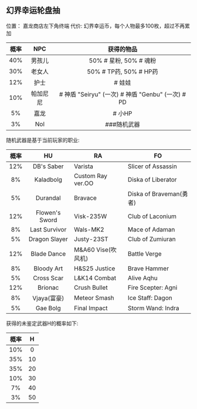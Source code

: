 ## 幻界幸运轮盘抽
位置： 嘉龙商店左下角终端
代价: 幻界幸运币，每个人物最多100枚，超过不再累加

| 概率  | NPC  |                   获得的物品                   |
|:---:|:----:|:-----------------------------------------:|
| 40% | 男孩儿  |            50% # 星粉, 50% # 魂粉             |
| 30% | 老女人  |           50% # TP药, 50% # HP药            |
| 12% |  护士  |                   # 娃娃                    |
| 10% | 帕加尼尼 | # 神盾 "Seiryu" (一次) # 神盾 "Genbu" (一次) # PD |
| 5%  |  嘉龙  |                   # 小HP                   |
| 3%  | Nol  |                  ###随机武器                  |

随机武器是基于当前玩家的职业:

| 概率  |       HU       | RA                | FO                    |
|:---:|:--------------:|-------------------|-----------------------|
| 12% |   DB's Saber   | Varista           | Slicer of Assassin    |
| 8%  |   Kaladbolg    | Custom Ray ver.OO | Diska of Liberator    |
| 5%  |    Durandal    | Bravace           | Diska of Braveman(勇者) |
| 12% | Flowen's Sword | Visk-235W         | Club of Laconium      |
| 8%  | Last Survivor  | Wals-MK2          | Mace of Adaman        |
| 5%  | Dragon Slayer  | Justy-23ST        | Club of Zumiuran      |
| 12% |  Blade Dance   | M&A60 Vise(吹风机)   | Battle Verge          |
| 8%  |   Bloody Art   | H&S25 Justice     | Brave Hammer          |
| 5%  |   Cross Scar   | L&K14 Combat      | Alive Aqhu            |
| 12% |    Brionac     | Crush Bullet      | Fire Scepter: Agni    |
| 8%  |   Vjaya(富豪)    | Meteor Smash      | Ice Staff: Dagon      |
| 5%  |    Gae Bolg    | Final Impact      | Storm Wand: Indra     |

获得的未鉴定武器H的概率如下:

| 概率  |  H  |
|:---:|:---:|
| 10% |  0  |
| 35% | 10  |
| 35% | 20  |
| 10% | 30  |
| 7%  | 40  |
| 3%  | 50  |
